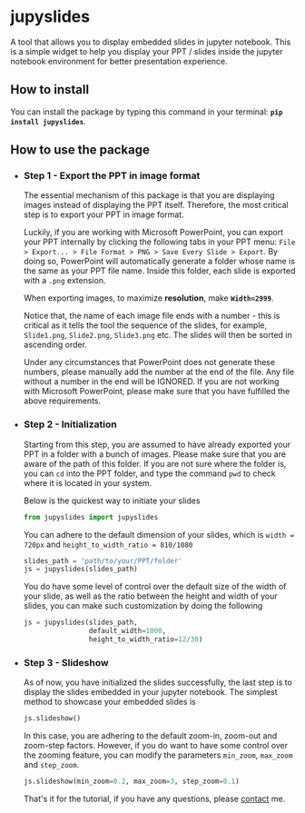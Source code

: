 # jupyslides
A tool that allows you to display embedded slides in jupyter notebook. This is a simple widget to help you display your PPT / slides inside the jupyter notebook environment for better presentation experience. 

## How to install
You can install the package by typing this command in your terminal: **```pip install jupyslides```**.

## How to use the package 

* ### Step 1 - Export the PPT in image format 
  The essential mechanism of this package is that you are displaying images instead of displaying the PPT itself. Therefore, the most critical step is to export your PPT in image format. 
  
  Luckily, if you are working with Microsoft PowerPoint, you can export your PPT internally by clicking the following tabs in your PPT menu: ```File > Export... > File Format > PNG > Save Every Slide > Export```. By doing so, PowerPoint will automatically generate a folder whose name is the same as your PPT file name. Inside this folder, each slide is exported with a ```.png``` extension. 
  
  When exporting images, to maximize **resolution**, make **```Width=2999```**.
  
  Notice that, the name of each image file ends with a number - this is critical as it tells the tool the sequence of the slides, for example, ```Slide1.png```, ```Slide2.png```, ```Slide3.png``` etc. The slides will then be sorted in ascending order. 
  
  Under any circumstances that PowerPoint does not generate these numbers, please manually add the number at the end of the file. Any file without a number in the end will be IGNORED. If you are not working with Microsoft PowerPoint, please make sure that you have fulfilled the above requirements. 
  
* ### Step 2 - Initialization
  Starting from this step, you are assumed to have already exported your PPT in a folder with a bunch of images. Please make sure that you are aware of the path of this folder. If you are not sure where the folder is, you can ```cd``` into the PPT folder, and type the command ```pwd``` to check where it is located in your system. 
  
  Below is the quickest way to initiate your slides 
  ```python
  from jupyslides import jupyslides
  ```
  You can adhere to the default dimension of your slides, which is ```width = 720px``` and ```height_to_width_ratio = 810/1080```
  ```python
  slides_path = 'path/to/your/PPT/folder'
  js = jupyslides(slides_path)
  ```
  
  You do have some level of control over the default size of the width of your slide, as well as the ratio between the height and width of your slides, you can make such customization by doing the following
  ```python
  js = jupyslides(slides_path, 
                  default_width=1000, 
                  height_to_width_ratio=12/30)
  ```

* ### Step 3 - Slideshow
  As of now, you have initialized the slides successfully, the last step is to display the slides embedded in your jupyter notebook. 
  The simplest method to showcase your embedded slides is 
  ```python
  js.slideshow()
  ```
  In this case, you are adhering to the default zoom-in, zoom-out and zoom-step factors. However, if you do want to have some control over the zooming feature, you can modify the parameters ```min_zoom```, ```max_zoom``` and ```step_zoom```.
  ```python
  js.slideshow(min_zoom=0.2, max_zoom=3, step_zoom=0.1)
  ```
  That's it for the tutorial, if you have any questions, please [contact](mailto:nding17@outlook.com) me.
